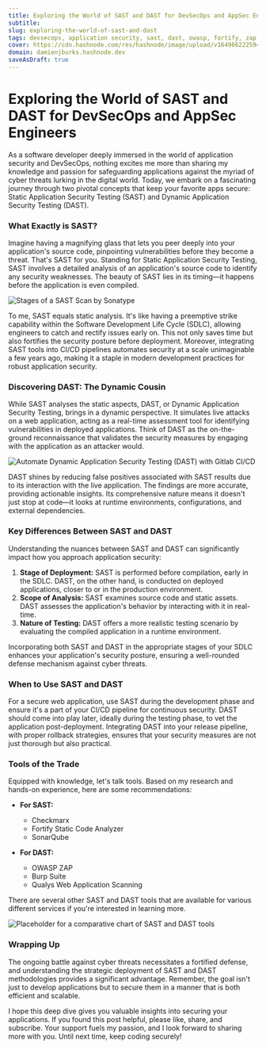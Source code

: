 ```yaml
---
title: Exploring the World of SAST and DAST for DevSecOps and AppSec Engineers
subtitle: 
slug: exploring-the-world-of-sast-and-dast
tags: devsecops, application security, sast, dast, owasp, fortify, zap
cover: https://cdn.hashnode.com/res/hashnode/image/upload/v1649662225945/7f_c6UxhR.jpg?auto=compress
domain: damienjburks.hashnode.dev
saveAsDraft: true
---
```


# Exploring the World of SAST and DAST for DevSecOps and AppSec Engineers

As a software developer deeply immersed in the world of application security and DevSecOps, nothing excites me more than sharing my knowledge and passion for safeguarding applications against the myriad of cyber threats lurking in the digital world. Today, we embark on a fascinating journey through two pivotal concepts that keep your favorite apps secure: Static Application Security Testing (SAST) and Dynamic Application Security Testing (DAST).

### What Exactly is SAST?

Imagine having a magnifying glass that lets you peer deeply into your application's source code, pinpointing vulnerabilities before they become a threat. That's SAST for you. Standing for Static Application Security Testing, SAST involves a detailed analysis of an application's source code to identify any security weaknesses. The beauty of SAST lies in its timing—it happens before the application is even compiled.

![Stages of a SAST Scan by Sonatype](https://www.sonatype.com/hs-fs/hubfs/stages-of-sast.jpg?width=2000&height=1499&name=stages-of-sast.jpg)

To me, SAST equals static analysis. It's like having a preemptive strike capability within the Software Development Life Cycle (SDLC), allowing engineers to catch and rectify issues early on. This not only saves time but also fortifies the security posture before deployment. Moreover, integrating SAST tools into CI/CD pipelines automates security at a scale unimaginable a few years ago, making it a staple in modern development practices for robust application security.

### Discovering DAST: The Dynamic Cousin

While SAST analyses the static aspects, DAST, or Dynamic Application Security Testing, brings in a dynamic perspective. It simulates live attacks on a web application, acting as a real-time assessment tool for identifying vulnerabilities in deployed applications. Think of DAST as the on-the-ground reconnaissance that validates the security measures by engaging with the application as an attacker would.

![Automate Dynamic Application Security Testing (DAST) with Gitlab CI/CD](https://miro.medium.com/v2/resize:fit:720/format:webp/1*ovjOeWWoqzHeN6TvXbOeQQ.png)

DAST shines by reducing false positives associated with SAST results due to its interaction with the live application. The findings are more accurate, providing actionable insights. Its comprehensive nature means it doesn't just stop at code—it looks at runtime environments, configurations, and external dependencies.

### Key Differences Between SAST and DAST

Understanding the nuances between SAST and DAST can significantly impact how you approach application security:

1. **Stage of Deployment:** SAST is performed before compilation, early in the SDLC. DAST, on the other hand, is conducted on deployed applications, closer to or in the production environment.
2. **Scope of Analysis:** SAST examines source code and static assets. DAST assesses the application's behavior by interacting with it in real-time.
3. **Nature of Testing:** DAST offers a more realistic testing scenario by evaluating the compiled application in a runtime environment.

Incorporating both SAST and DAST in the appropriate stages of your SDLC enhances your application's security posture, ensuring a well-rounded defense mechanism against cyber threats.

### When to Use SAST and DAST

For a secure web application, use SAST during the development phase and ensure it's a part of your CI/CD pipeline for continuous security. DAST should come into play later, ideally during the testing phase, to vet the application post-deployment. Integrating DAST into your release pipeline, with proper rollback strategies, ensures that your security measures are not just thorough but also practical.

### Tools of the Trade

Equipped with knowledge, let's talk tools. Based on my research and hands-on experience, here are some recommendations:

- **For SAST:**
  - Checkmarx
  - Fortify Static Code Analyzer
  - SonarQube

- **For DAST:**
  - OWASP ZAP
  - Burp Suite
  - Qualys Web Application Scanning

There are several other SAST and DAST tools that are available for various different services if you're interested in learning more.

![Placeholder for a comparative chart of SAST and DAST tools](https://www.appsecsanta.com/wp-content/uploads/2021/12/DAST-tools2-1-767x493.png)

### Wrapping Up

The ongoing battle against cyber threats necessitates a fortified defense, and understanding the strategic deployment of SAST and DAST methodologies provides a significant advantage. Remember, the goal isn't just to develop applications but to secure them in a manner that is both efficient and scalable.

I hope this deep dive gives you valuable insights into securing your applications. If you found this post helpful, please like, share, and subscribe. Your support fuels my passion, and I look forward to sharing more with you. Until next time, keep coding securely!